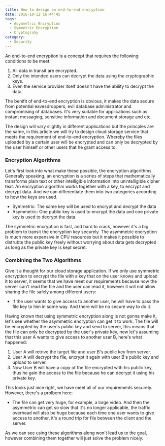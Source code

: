 ```yaml
---
title: How to design an end-to-end encryption
date: 2016-10-12 16:44:45
tags:
  - Asymmetric Encryption
  - Symmetric Encryption
  - Cryptograhy
category:
  - Security
---
```


An end-to-end encryption is a concept that requires the following conditions to be meet:

1. All data in transit are encrypted.
2. Only the intended users can decrypt the data using the cryptographic keys.
3. Even the service provider itself doesn't have the ability to decrypt the data.

The benifit of end-to-end encryption is obvious, it makes the data secure from potential eavesdroppers, evil database administrator and compromising of databases. It's very suitable for applications such as instant messaging, sensitive information and document storage and etc.

The design will vary slightly in different applications but the princples are the same, in this article we will try to design cloud storage service that meets the requirement of end-to-end encryption. Whereby the files uploaded by a certain user will be encrypted and can only be decrypted by the user himself or other users that he grant access to.

### Encryption Algorithms

Let's first look into what make these possible, the encryption algorithms. Generally speaking, an encryption is a series of steps that mathematically transforms plain text or other intelligible information into unintelligible cipher text. An encryption algorithm works together with a key, to encrypt and decrypt data. And we can differentiate them into two categories according to how the keys are used.

- Symmetric: The same key will be used to encrypt and decrypt the data
- Asymmetric: One public key is used to encrypt the data and one private key is used to decrypt the data

The symmetric encryption is fast, and hard to crack, however it's a big problem to transit the encryption key securely. The asymmetric encryption is much more expensive in CPU resources but it makes it possible to distrubte the public key freely without worrying about data gets decrypted as long as the private key is kept secret.

### Combining the Two Algorithms

Give it a thought for our cloud storage application. If we only use symmetric encryption to encrypt the file with a key that on the user knows and upload it to server, it seems that we have meet our requirements because now the server can't read the file and the user can read it, however it will not allow sharing the file safely among different users:

- If the user wants to give access to another user, he will have to pass the file key to him in some way. And there will be no secure way to do it.

Having known that using symmetric encryption along is not gonna make it, let's see whether the asymmetric encryption can get it to work. The file will be encrypted by the user's public key and send to server, this means that the file can only be decrypted by the user's private key, now let's assuming that this user A wants to give access to another user B, here's what happened:

1. User A will retrive the target file and user B's public key from server.
2. User A will decrypt the file, encrypt it again with user B's public key and upload to server.
3. Now User B will have a copy of the file encrypted with his public key, thus he gain the access to the file because he can decrypt it using his private key.

This looks just nice right, we have meet all of our requirements securely. However, there's a prolbem here:

- The file can get very huge, for example, a large video. And then the asymmetric can get so slow that it's no longer applicable, the traffic overhead will also be huge because each time one user wants to give access to another, it's a round trip for file between the client and the server.

As we can see using these algorithms along won't lead us to the goal, however combining them together will just solve the problem nicely.

